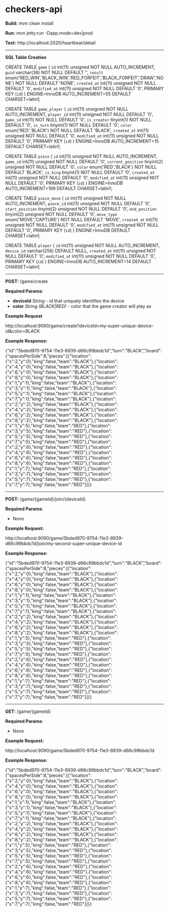 checkers-api
============

**Build:**
mvn clean install

**Run:**
mvn jetty:run -Dapp.mode=dev|prod

**Test:**
http://localhost:2020/heartbeat/detail

*****

**SQL Table Creation**

CREATE TABLE `game` (
  `id` int(11) unsigned NOT NULL AUTO_INCREMENT,
  `guid` varchar(36) NOT NULL DEFAULT '',
  `result` enum('RED_WIN','BLACK_WIN','RED_FORFEIT','BLACK_FORFEIT','DRAW','NONE') NOT NULL DEFAULT 'NONE',
  `created_at` int(11) unsigned NOT NULL DEFAULT '0',
  `modified_at` int(11) unsigned NOT NULL DEFAULT '0',
  PRIMARY KEY (`id`)
) ENGINE=InnoDB AUTO_INCREMENT=55 DEFAULT CHARSET=latin1;

CREATE TABLE `game_player` (
  `id` int(11) unsigned NOT NULL AUTO_INCREMENT,
  `player_id` int(11) unsigned NOT NULL DEFAULT '0',
  `game_id` int(11) NOT NULL DEFAULT '0',
  `is_creator` tinyint(1) NOT NULL DEFAULT '0',
  `is_turn` tinyint(1) NOT NULL DEFAULT '0',
  `color` enum('RED','BLACK') NOT NULL DEFAULT 'BLACK',
  `created_at` int(11) unsigned NOT NULL DEFAULT '0',
  `modified_at` int(11) unsigned NOT NULL DEFAULT '0',
  PRIMARY KEY (`id`)
) ENGINE=InnoDB AUTO_INCREMENT=15 DEFAULT CHARSET=latin1;

CREATE TABLE `piece` (
  `id` int(11) unsigned NOT NULL AUTO_INCREMENT,
  `game_id` int(11) unsigned NOT NULL DEFAULT '0',
  `current_position` tinyint(2) unsigned NOT NULL DEFAULT '0',
  `color` enum('RED','BLACK') NOT NULL DEFAULT 'BLACK',
  `is_king` tinyint(1) NOT NULL DEFAULT '0',
  `created_at` int(11) unsigned NOT NULL DEFAULT '0',
  `modified_at` int(11) unsigned NOT NULL DEFAULT '0',
  PRIMARY KEY (`id`)
) ENGINE=InnoDB AUTO_INCREMENT=169 DEFAULT CHARSET=latin1;

CREATE TABLE `piece_move` (
  `id` int(11) unsigned NOT NULL AUTO_INCREMENT,
  `piece_id` int(11) unsigned NOT NULL DEFAULT '0',
  `start_position` tinyint(2) unsigned NOT NULL DEFAULT '0',
  `end_position` tinyint(2) unsigned NOT NULL DEFAULT '0',
  `move_type` enum('MOVE','CAPTURE') NOT NULL DEFAULT 'MOVE',
  `created_at` int(11) unsigned NOT NULL DEFAULT '0',
  `modified_at` int(11) unsigned NOT NULL DEFAULT '0',
  PRIMARY KEY (`id`)
) ENGINE=InnoDB DEFAULT CHARSET=latin1;

CREATE TABLE `player` (
  `id` int(11) unsigned NOT NULL AUTO_INCREMENT,
  `device_id` varchar(256) DEFAULT NULL,
  `created_at` int(11) unsigned NOT NULL DEFAULT '0',
  `modified_at` int(11) unsigned NOT NULL DEFAULT '0',
  PRIMARY KEY (`id`)
) ENGINE=InnoDB AUTO_INCREMENT=14 DEFAULT CHARSET=latin1;

*****

**POST:** /game/create

**Required Params:**
* **deviceId** *String* - id that uniquely identifies the device
* **color** *String (BLACK|RED)* - color that the game creator will play as

**Example Request**

http://localhost:9090/game/create?deviceId=my-super-unique-device-id&color=BLACK

**Example Response:**

{"id":"5bded970-9754-11e3-8939-d66c99bbdc1d","turn":"BLACK","board":{"spacesPerSide":8,"pieces":[{"location":{"x":2,"y":0},"king":false,"team":"BLACK"},{"location":{"x":4,"y":0},"king":false,"team":"BLACK"},{"location":{"x":6,"y":0},"king":false,"team":"BLACK"},{"location":{"x":8,"y":0},"king":false,"team":"BLACK"},{"location":{"x":1,"y":1},"king":false,"team":"BLACK"},{"location":{"x":3,"y":1},"king":false,"team":"BLACK"},{"location":{"x":5,"y":1},"king":false,"team":"BLACK"},{"location":{"x":7,"y":1},"king":false,"team":"BLACK"},{"location":{"x":2,"y":2},"king":false,"team":"BLACK"},{"location":{"x":4,"y":2},"king":false,"team":"BLACK"},{"location":{"x":6,"y":2},"king":false,"team":"BLACK"},{"location":{"x":8,"y":2},"king":false,"team":"BLACK"},{"location":{"x":1,"y":5},"king":false,"team":"RED"},{"location":{"x":3,"y":5},"king":false,"team":"RED"},{"location":{"x":5,"y":5},"king":false,"team":"RED"},{"location":{"x":7,"y":5},"king":false,"team":"RED"},{"location":{"x":2,"y":6},"king":false,"team":"RED"},{"location":{"x":4,"y":6},"king":false,"team":"RED"},{"location":{"x":6,"y":6},"king":false,"team":"RED"},{"location":{"x":8,"y":6},"king":false,"team":"RED"},{"location":{"x":1,"y":7},"king":false,"team":"RED"},{"location":{"x":3,"y":7},"king":false,"team":"RED"},{"location":{"x":5,"y":7},"king":false,"team":"RED"},{"location":{"x":7,"y":7},"king":false,"team":"RED"}]}}

*****

**POST:** /game/{gameId}/join/{deviceId}

**Required Params:**
* None

**Example Request:**

http://localhost:9090/game/5bded970-9754-11e3-8939-d66c99bbdc1d/join/my-second-super-unique-device-id

**Example Response:**

{"id":"5bded970-9754-11e3-8939-d66c99bbdc1d","turn":"BLACK","board":{"spacesPerSide":8,"pieces":[{"location":{"x":2,"y":0},"king":false,"team":"BLACK"},{"location":{"x":4,"y":0},"king":false,"team":"BLACK"},{"location":{"x":6,"y":0},"king":false,"team":"BLACK"},{"location":{"x":8,"y":0},"king":false,"team":"BLACK"},{"location":{"x":1,"y":1},"king":false,"team":"BLACK"},{"location":{"x":3,"y":1},"king":false,"team":"BLACK"},{"location":{"x":5,"y":1},"king":false,"team":"BLACK"},{"location":{"x":7,"y":1},"king":false,"team":"BLACK"},{"location":{"x":2,"y":2},"king":false,"team":"BLACK"},{"location":{"x":4,"y":2},"king":false,"team":"BLACK"},{"location":{"x":6,"y":2},"king":false,"team":"BLACK"},{"location":{"x":8,"y":2},"king":false,"team":"BLACK"},{"location":{"x":1,"y":5},"king":false,"team":"RED"},{"location":{"x":3,"y":5},"king":false,"team":"RED"},{"location":{"x":5,"y":5},"king":false,"team":"RED"},{"location":{"x":7,"y":5},"king":false,"team":"RED"},{"location":{"x":2,"y":6},"king":false,"team":"RED"},{"location":{"x":4,"y":6},"king":false,"team":"RED"},{"location":{"x":6,"y":6},"king":false,"team":"RED"},{"location":{"x":8,"y":6},"king":false,"team":"RED"},{"location":{"x":1,"y":7},"king":false,"team":"RED"},{"location":{"x":3,"y":7},"king":false,"team":"RED"},{"location":{"x":5,"y":7},"king":false,"team":"RED"},{"location":{"x":7,"y":7},"king":false,"team":"RED"}]}}

*****

**GET:** /game/{gameId}

**Required Params:**
* None

**Example Request:**

http://localhost:9090/game/5bded970-9754-11e3-8939-d66c99bbdc1d

**Example Response:**

{"id":"5bded970-9754-11e3-8939-d66c99bbdc1d","turn":"BLACK","board":{"spacesPerSide":8,"pieces":[{"location":{"x":2,"y":0},"king":false,"team":"BLACK"},{"location":{"x":4,"y":0},"king":false,"team":"BLACK"},{"location":{"x":6,"y":0},"king":false,"team":"BLACK"},{"location":{"x":8,"y":0},"king":false,"team":"BLACK"},{"location":{"x":1,"y":1},"king":false,"team":"BLACK"},{"location":{"x":3,"y":1},"king":false,"team":"BLACK"},{"location":{"x":5,"y":1},"king":false,"team":"BLACK"},{"location":{"x":7,"y":1},"king":false,"team":"BLACK"},{"location":{"x":2,"y":2},"king":false,"team":"BLACK"},{"location":{"x":4,"y":2},"king":false,"team":"BLACK"},{"location":{"x":6,"y":2},"king":false,"team":"BLACK"},{"location":{"x":8,"y":2},"king":false,"team":"BLACK"},{"location":{"x":1,"y":5},"king":false,"team":"RED"},{"location":{"x":3,"y":5},"king":false,"team":"RED"},{"location":{"x":5,"y":5},"king":false,"team":"RED"},{"location":{"x":7,"y":5},"king":false,"team":"RED"},{"location":{"x":2,"y":6},"king":false,"team":"RED"},{"location":{"x":4,"y":6},"king":false,"team":"RED"},{"location":{"x":6,"y":6},"king":false,"team":"RED"},{"location":{"x":8,"y":6},"king":false,"team":"RED"},{"location":{"x":1,"y":7},"king":false,"team":"RED"},{"location":{"x":3,"y":7},"king":false,"team":"RED"},{"location":{"x":5,"y":7},"king":false,"team":"RED"},{"location":{"x":7,"y":7},"king":false,"team":"RED"}]}}
